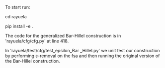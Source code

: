 To start run:
  
  
  cd rayuela
  
  pip install -e .
  
The code for the generalized Bar-Hillel construction is
in 'rayuela/cfg/cfg.py' at line 418.

In 'rayuela/test/cfg/test_epsilon_Bar
_Hillel.py' we unit test our construction by
performing ε-removal on the fsa and then 
running the original version of the Bar-Hillel construction.
